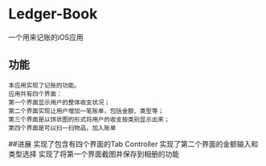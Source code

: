 # Ledger-Book
一个用来记账的iOS应用<br>
## 功能
    本应用实现了记账的功能。
    应用共有四个界面：
    第一个界面显示用户的整体收支状况；
    第二个界面实现让用户增加一笔账单，包括金额、类型等；
    第三个界面是以饼状图的形式将用户的收支按类别显示出来；
    第四个界面是可以扫一扫物品，加入账单
##进展
    实现了包含有四个界面的Tab Controller
    实现了第二个界面的金额输入和类型选择
    实现了将第一个界面截图并保存到相册的功能
